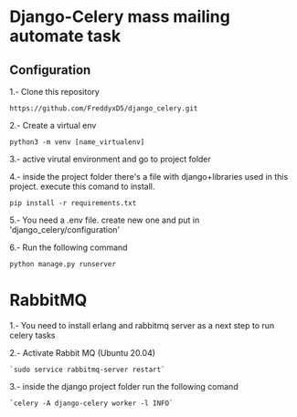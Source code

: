 # Django-Celery mass mailing automate task
## Configuration 
1.- Clone this repository

  `https://github.com/FreddyxD5/django_celery.git`
  
2.- Create a virtual env 

  `python3 -m venv [name_virtualenv]`
  
3.- active virutal environment and go to project folder

4.- inside the project folder there's a file with django+libraries used in this project. execute this comand to install.

   `pip install -r requirements.txt` 
   
5.- You need a .env file. create new one and put in 'django_celery/configuration'

6.- Run the following command

   `python manage.py runserver` 
   
   
   
 # RabbitMQ
 
  1.- You need to install erlang and rabbitmq server as a next step to run celery tasks
  
  2.- Activate Rabbit MQ (Ubuntu 20.04)
  
    `sudo service rabbitmq-server restart` 
    
  3.- inside the django project folder run the following comand  
  
    `celery -A django-celery worker -l INFO`
    
